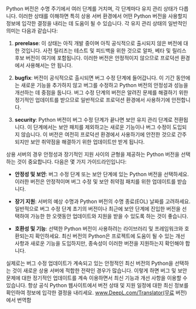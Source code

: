 Python 버전은 수명 주기에서 여러 단계를 거치며, 각 단계마다 유지 관리 상태가 다릅니다. 이러한 상태를 이해하면 특히 상용 서버 환경에서 어떤 Python 버전을 사용할지 정보에 입각한 결정을 내리는 데 도움이 될 수 있습니다. 각 유지 관리 상태의 일반적인 의미는 다음과 같습니다:

1. **prerelase**: 이 상태는 아직 개발 중이며 아직 공식적으로 출시되지 않은 버전에 대한 것입니다. 사전 릴리즈는 테스트 및 피드백을 위한 것으로 알파, 베타 및 릴리스 후보 버전이 여기에 포함됩니다. 이러한 버전은 안정적이지 않으므로 프로덕션 환경에서 사용해서는 안 됩니다.

2. **bugfix**: 버전이 공식적으로 출시되면 버그 수정 단계에 들어갑니다. 이 기간 동안에는 새로운 기능을 추가하지 않고 버그를 수정하고 Python 버전의 안정성과 성능을 개선하는 데 중점을 둡니다. 버그 수정 단계의 버전은 알려진 문제를 해결하기 위한 정기적인 업데이트를 받으므로 일반적으로 프로덕션 환경에서 사용하기에 안전합니다.

3. **security**: Python 버전이 버그 수정 단계가 끝나면 보안 유지 관리 단계로 전환됩니다. 이 단계에서는 보안 패치를 제외하고는 새로운 기능이나 버그 수정이 도입되지 않습니다. 이 버전은 여전히 프로덕션 환경에서 사용하기에 안전한 것으로 간주되지만 보안 취약점을 해결하기 위한 업데이트만 받게 됩니다.

상용 서버의 경우 안정성과 장기적인 지원 사이의 균형을 제공하는 Python 버전을 선택하는 것이 중요합니다. 다음은 몇 가지 가이드라인입니다:

- **안정성 및 보안**: 버그 수정 단계 또는 보안 단계에 있는 Python 버전을 선택하세요. 이러한 버전은 안정적이며 버그 수정 및 보안 취약점 패치를 위한 업데이트를 받습니다.

- **장기 지원**: 서버의 예상 수명과 Python 버전의 수명 종료(EOL) 날짜를 고려하세요. 일반적으로 버그 수정 단계 초기의 버전이나 최근에 보안 단계에 진입한 버전을 선택하여 가능한 한 오랫동안 업데이트와 지원을 받을 수 있도록 하는 것이 좋습니다.

- **호환성 및 기능**: 선택한 Python 버전이 사용하려는 라이브러리 및 프레임워크와 호환되는지 확인하세요. 최신 버전의 Python은 프로젝트에 도움이 될 수 있는 개선 사항과 새로운 기능을 도입하지만, 종속성이 이러한 버전을 지원하는지 확인해야 합니다.

실제로는 버그 수정 업데이트가 계속되고 있는 안정적인 최신 버전의 Python을 선택하는 것이 새로운 상용 서버에 적합한 전략인 경우가 많습니다. 이렇게 하면 버그 및 보안 문제에 대한 정기적인 업데이트를 계속 이용하면서 최신 기능과 개선 사항을 이용할 수 있습니다. 항상 공식 Python 웹사이트에서 버전 상태 및 지원 일정에 대한 최신 정보를 확인하여 정보에 입각한 결정을 내리세요. www.DeepL.com/Translator(무료 버전)에서 번역함
